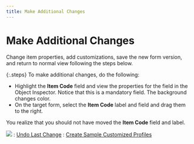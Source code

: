 ```yaml
---
title: Make Additional Changes
---
```


# Make Additional Changes


Change item properties, add customizations, save the new form version,  and return to normal view following the steps below.


{:.steps}
To make additional changes, do the following:

- Highlight the **Item 
 Code** field and view the properties for the field in the Object  Inspector. Notice that this is a mandatory field. The background changes  color.
- On the target form, select the **Item 
 Code** label and field and drag them to the right.



You realize that you should not have moved the **Item 
 Code** field and label.


![]({{site.fd_baseurl}}/img/see_also.gif)
: [Undo  Last Change]({{site.fd_baseurl}}/misc/undo_last_change_sample_profile_step19.html)
: [Create  Sample Customized Profiles]({{site.fd_baseurl}}/forms-designer/create-sample-customized-profiles/create_sample_customized_profiles.html)
